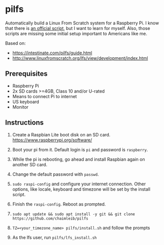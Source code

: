 # pilfs

Automatically build a Linux From Scratch system for a Raspberry Pi. I know that
there is [an official
script](https://gitlab.com/gusco/pilfs-scripts/tree/aarch64), but I want to
learn for myself. Also, those scripts are missing some initial setup important
to Americans like me.

Based on:

* https://intestinate.com/pilfs/guide.html
* http://www.linuxfromscratch.org/lfs/view/development/index.html

## Prerequisites

* Raspberry Pi
* 2x SD cards >=4GB, Class 10 and/or U-rated
* Means to connect Pi to internet
* US keyboard
* Monitor

## Instructions

1. Create a Raspbian Lite boot disk on an SD card. https://www.raspberrypi.org/software/

2. Boot your pi from it. Default login is `pi` and password is `raspberry`.

3. While the pi is rebooting, go ahead and install Raspbian again on another SD card.

4. Change the default password with `passwd`.

5. `sudo raspi-config` and configure your internet connection. Other options, like locale, keyboard and timezone will be set by the install script.

6. Finish the `raspi-config`. Reboot as prompted.


7. `sudo apt update && sudo apt install -y git && git clone https://github.com/chaimleib/pilfs`

8. `TZ=<your_timezone_name> pilfs/install.sh` and follow the prompts

9. As the lfs user, run `pilfs/lfs_install.sh`
